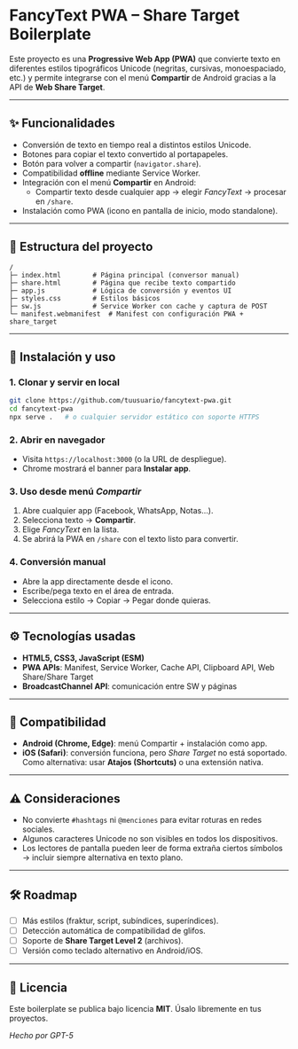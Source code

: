 # FancyText PWA – Share Target Boilerplate

Este proyecto es una **Progressive Web App (PWA)** que convierte texto en diferentes estilos tipográficos Unicode (negritas, cursivas, monoespaciado, etc.) y permite integrarse con el menú **Compartir** de Android gracias a la API de **Web Share Target**.

---

## ✨ Funcionalidades
- Conversión de texto en tiempo real a distintos estilos Unicode.
- Botones para copiar el texto convertido al portapapeles.
- Botón para volver a compartir (`navigator.share`).
- Compatibilidad **offline** mediante Service Worker.
- Integración con el menú **Compartir** en Android:
  - Compartir texto desde cualquier app → elegir *FancyText* → procesar en `/share`.
- Instalación como PWA (icono en pantalla de inicio, modo standalone).

---

## 📂 Estructura del proyecto
```
/
├─ index.html        # Página principal (conversor manual)
├─ share.html        # Página que recibe texto compartido
├─ app.js            # Lógica de conversión y eventos UI
├─ styles.css        # Estilos básicos
├─ sw.js             # Service Worker con cache y captura de POST
└─ manifest.webmanifest  # Manifest con configuración PWA + share_target
```

---

## 🚀 Instalación y uso

### 1. Clonar y servir en local
```bash
git clone https://github.com/tuusuario/fancytext-pwa.git
cd fancytext-pwa
npx serve .   # o cualquier servidor estático con soporte HTTPS
```

### 2. Abrir en navegador
- Visita `https://localhost:3000` (o la URL de despliegue).
- Chrome mostrará el banner para **Instalar app**.

### 3. Uso desde menú *Compartir*
1. Abre cualquier app (Facebook, WhatsApp, Notas...).
2. Selecciona texto → **Compartir**.
3. Elige *FancyText* en la lista.
4. Se abrirá la PWA en `/share` con el texto listo para convertir.

### 4. Conversión manual
- Abre la app directamente desde el icono.
- Escribe/pega texto en el área de entrada.
- Selecciona estilo → Copiar → Pegar donde quieras.

---

## ⚙️ Tecnologías usadas
- **HTML5, CSS3, JavaScript (ESM)**
- **PWA APIs**: Manifest, Service Worker, Cache API, Clipboard API, Web Share/Share Target
- **BroadcastChannel API**: comunicación entre SW y páginas

---

## 📱 Compatibilidad
- **Android (Chrome, Edge)**: menú Compartir + instalación como app.
- **iOS (Safari)**: conversión funciona, pero *Share Target* no está soportado. Como alternativa: usar **Atajos (Shortcuts)** o una extensión nativa.

---

## ⚠️ Consideraciones
- No convierte `#hashtags` ni `@menciones` para evitar roturas en redes sociales.
- Algunos caracteres Unicode no son visibles en todos los dispositivos.
- Los lectores de pantalla pueden leer de forma extraña ciertos símbolos → incluir siempre alternativa en texto plano.

---

## 🛠️ Roadmap
- [ ] Más estilos (fraktur, script, subíndices, superíndices).
- [ ] Detección automática de compatibilidad de glifos.
- [ ] Soporte de **Share Target Level 2** (archivos).
- [ ] Versión como teclado alternativo en Android/iOS.

---

## 📜 Licencia
Este boilerplate se publica bajo licencia **MIT**. Úsalo libremente en tus proyectos.

_Hecho por GPT-5_